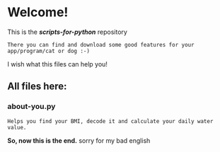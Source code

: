 Welcome!
===============================================
This is the ***scripts-for-python*** repository


    There you can find and download some good features for your app/program/cat or dog :-)


I wish what this files can help you!


All files here:
------------------------------------------------


### about-you.py
    Helps you find your BMI, decode it and calculate your daily water value.





**So, now this is the end.**
sorry for my bad english